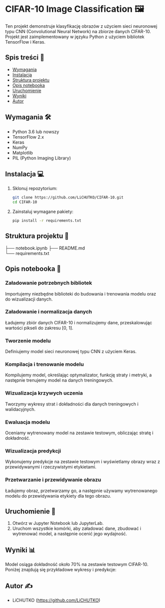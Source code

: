 # CIFAR-10 Image Classification 🖼️

Ten projekt demonstruje klasyfikację obrazów z użyciem sieci neuronowej typu CNN (Convolutional Neural Network) na zbiorze danych CIFAR-10. Projekt jest zaimplementowany w języku Python z użyciem bibliotek TensorFlow i Keras.

## Spis treści 📑
- [Wymagania](#wymagania)
- [Instalacja](#instalacja)
- [Struktura projektu](#struktura-projektu)
- [Opis notebooka](#opis-notebooka)
- [Uruchomienie](#uruchomienie)
- [Wyniki](#wyniki)
- [Autor](#autor)

## Wymagania 🛠️

- Python 3.6 lub nowszy
- TensorFlow 2.x
- Keras
- NumPy
- Matplotlib
- PIL (Python Imaging Library)

## Instalacja 💻

1. Sklonuj repozytorium:
    ```sh
    git clone https://github.com/LiCHUTKO/CIFAR-10.git
    cd CIFAR-10
    ```

2. Zainstaluj wymagane pakiety:
    ```sh
    pip install -r requirements.txt
    ```

## Struktura projektu 📂
 ├── notebook.ipynb 
 ├── README.md  
 └── requirements.txt 
 
## Opis notebooka 📓

### Załadowanie potrzebnych bibliotek

Importujemy niezbędne biblioteki do budowania i trenowania modelu oraz do wizualizacji danych.

### Załadowanie i normalizacja danych

Ładujemy zbiór danych CIFAR-10 i normalizujemy dane, przeskalowując wartości pikseli do zakresu [0, 1].

### Tworzenie modelu

Definiujemy model sieci neuronowej typu CNN z użyciem Keras.

### Kompilacja i trenowanie modelu

Kompilujemy model, określając optymalizator, funkcję straty i metryki, a następnie trenujemy model na danych treningowych.

### Wizualizacja krzywych uczenia

Tworzymy wykresy strat i dokładności dla danych treningowych i walidacyjnych.

### Ewaluacja modelu

Oceniamy wytrenowany model na zestawie testowym, obliczając stratę i dokładność.

### Wizualizacja predykcji

Wykonujemy predykcje na zestawie testowym i wyświetlamy obrazy wraz z przewidywanymi i rzeczywistymi etykietami.

### Przetwarzanie i przewidywanie obrazu

Ładujemy obraz, przetwarzamy go, a następnie używamy wytrenowanego modelu do przewidywania etykiety dla tego obrazu.

## Uruchomienie 🚀

1. Otwórz  w Jupyter Notebook lub JupyterLab.
2. Uruchom wszystkie komórki, aby załadować dane, zbudować i wytrenować model, a następnie ocenić jego wydajność.

## Wyniki 📊

Model osiąga dokładność około 70% na zestawie testowym CIFAR-10. Poniżej znajdują się przykładowe wykresy i predykcje:

## Autor ✍️

- LiCHUTKO (https://github.com/LiCHUTKO)
